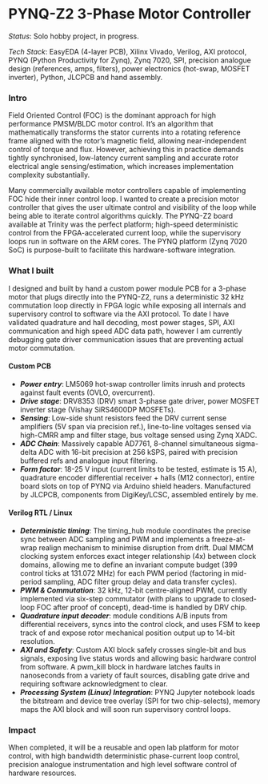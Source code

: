 # PYNQ-Z2 3-Phase Motor Controller
_Status_: Solo hobby project, in progress.

_Tech Stack_: EasyEDA (4-layer PCB), Xilinx Vivado, Verilog, AXI protocol, PYNQ (Python Productivity for Zynq), Zynq 7020, SPI, precision analogue design (references, amps, filters), power electronics (hot-swap, MOSFET inverter), Python, JLCPCB and hand assembly.

### Intro

Field Oriented Control (FOC) is the dominant approach for high performance PMSM/BLDC motor control. It’s an algorithm that mathematically transforms the stator currents into a rotating reference frame aligned with the rotor’s magnetic field, allowing near-independent control of torque and flux. However, achieving this in practice demands tightly synchronised, low-latency current sampling and accurate rotor electrical angle sensing/estimation, which increases implementation complexity substantially.

Many commercially available motor controllers capable of implementing FOC hide their inner control loop. I wanted to create a precision motor controller that gives the user ultimate control and visibility of the loop while being able to iterate control algorithms quickly. The PYNQ-Z2 board available at Trinity was the perfect platform; high-speed deterministic control from the FPGA-accelerated current loop, while the supervisory loops run in software on the ARM cores. The PYNQ platform (Zynq 7020 SoC) is purpose-built to facilitate this hardware-software integration.

### What I built

I designed and built by hand a custom power module PCB for a 3-phase motor that plugs directly into the PYNQ-Z2, runs a deterministic 32 kHz commutation loop directly in FPGA logic while exposing all internals and supervisory control to software via the AXI protocol. To date I have validated quadrature and hall decoding, most power stages, SPI, AXI communication and high speed ADC data path, however I am currently debugging gate driver communication issues that are preventing actual motor commutation.

#### Custom PCB

- _**Power entry**_: LM5069 hot-swap controller limits inrush and protects against fault events (OVLO,  overcurrent).
- _**Drive stage**_: DRV8353 (DRV) smart 3-phase gate driver, power MOSFET inverter stage (Vishay SiRS4600DP MOSFETs).
- _**Sensing**_: Low-side shunt resistors feed the DRV current sense amplifiers (5V span via precision ref.), line-to-line voltages sensed via high-CMRR amp and filter stage, bus voltage sensed using Zynq XADC.
- _**ADC Chain**_: Massively capable AD7761, 8-channel simultaneous sigma-delta ADC with 16-bit precision at 256 kSPS, paired with precision buffered refs and analogue input filtering.
- _**Form factor**_: 18-25 V input (current limits to be tested, estimate is 15 A), quadrature encoder differential receiver + halls (M12 connector), entire board slots on top of PYNQ via Arduino shield headers. Manufactured by JLCPCB, components from DigiKey/LCSC, assembled entirely by me.
  
#### Verilog RTL / Linux
- _**Deterministic timing**_: The timing_hub module coordinates the precise sync between ADC sampling and PWM and implements a freeze-at-wrap realign mechanism to minimise disruption from drift. Dual MMCM clocking system enforces exact integer relationship (4x) between clock domains, allowing me to define an invariant compute budget (399 control ticks at 131.072 MHz) for each PWM period (factoring in mid-period sampling, ADC filter group delay and data transfer cycles).
- _**PWM & Commutation**_: 32 kHz, 12-bit centre-aligned PWM, currently implemented via six-step commutator (with plans to upgrade to closed-loop FOC after proof of concept), dead-time is handled by DRV chip.
- _**Quadrature input decoder**_: module conditions A/B inputs from differential receivers, syncs into the control clock, and uses FSM to keep track of and expose rotor mechanical position output up to 14-bit resolution.
- _**AXI and Safety**_: Custom AXI block safely crosses single-bit and bus signals, exposing live status words and allowing basic hardware control from software. A pwm_kill block in hardware latches faults in nanoseconds from a variety of fault sources, disabling gate drive and requiring software acknowledgment to clear.
- _**Processing System (Linux) Integration**_: PYNQ Jupyter notebook loads the bitstream and device tree overlay (SPI for two chip-selects), memory maps the AXI block and will soon run supervisory control loops.

### Impact

When completed, it will be a reusable and open lab platform for motor control, with high bandwidth deterministic phase-current loop control, precision analogue instrumentation and high level software control of hardware resources.
